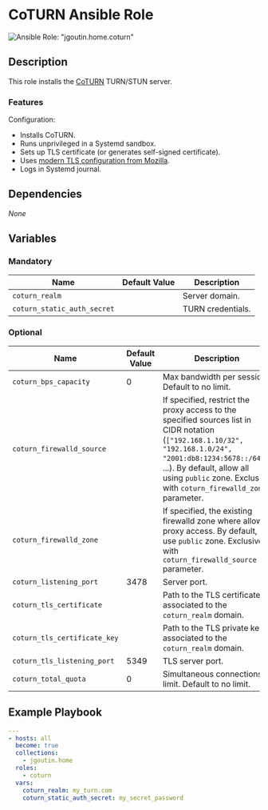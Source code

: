 # CoTURN Ansible Role

![Ansible Role: "jgoutin.home.coturn"](https://github.com/JGoutin/ansible_home/workflows/Ansible%20Role:%20%22jgoutin.home.coturn%22/badge.svg)

## Description

This role installs the [CoTURN](https://github.com/coturn/coturn) TURN/STUN server.

### Features

Configuration:
* Installs CoTURN.
* Runs unprivileged in a Systemd sandbox.
* Sets up TLS certificate (or generates self-signed certificate).
* Uses [modern TLS configuration from Mozilla](https://ssl-config.mozilla.org/#config=modern).
* Logs in Systemd journal.

## Dependencies

*None*

## Variables

### Mandatory

| Name           | Default Value | Description                        |
| -------------- | ------------- | -----------------------------------|
| `coturn_realm`| | Server domain.
| `coturn_static_auth_secret`| | TURN credentials.

### Optional

| Name           | Default Value | Description                        |
| -------------- | ------------- | -----------------------------------|
| `coturn_bps_capacity`| 0 | Max bandwidth per session. Default to no limit.
| `coturn_firewalld_source` | | If specified, restrict the proxy access to the specified sources list in CIDR notation (`["192.168.1.10/32", "192.168.1.0/24", "2001:db8:1234:5678::/64"]`, ...). By default, allow all using `public` zone. Exclusive with `coturn_firewalld_zone` parameter.
| `coturn_firewalld_zone` | | If specified, the existing firewalld zone where allow proxy access. By default, use `public` zone. Exclusive with `coturn_firewalld_source` parameter.
| `coturn_listening_port`| 3478 | Server port.
| `coturn_tls_certificate`| | Path to the TLS certificate associated to the `coturn_realm` domain.
| `coturn_tls_certificate_key`| | Path to the TLS private key associated to the `coturn_realm` domain.
| `coturn_tls_listening_port`| 5349 | TLS server port.
| `coturn_total_quota`| 0 | Simultaneous connections limit. Default to no limit.

## Example Playbook

```yaml
---
- hosts: all
  become: true
  collections:
    - jgoutin.home
  roles:
    - coturn
  vars:
    coturn_realm: my_turn.com
    coturn_static_auth_secret: my_secret_password
```
